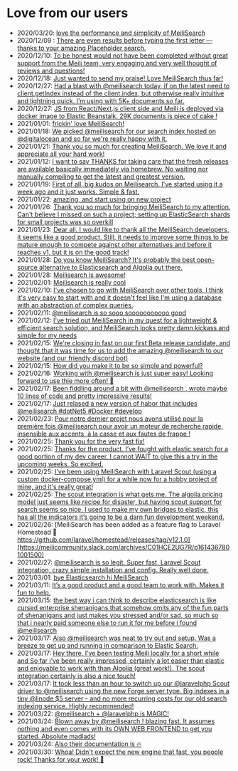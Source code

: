 # Love from our users

- 2020/03/20: [love the performance and simplicity of MeiliSearch](https://github.com/meilisearch/MeiliSearch/issues/535#issue-585176606)
- 2020/12/09 : [There are even results before typing the first letter — thanks to your amazing Placeholder search.](https://twitter.com/bnjmnbck/status/1336771337566756870)
- 2020/12/10: [To be honest would not have been completed without great support from the Meili team, very engaging and very well thought of reviews and questions!](https://twitter.com/kamyargh/status/1337134044652429313)
- 2020/12/18: [Just wanted to send my praise! Love MeiliSearch thus far!](https://meilicommunity.slack.com/archives/CP9DVS1RQ/p1608266750470100)
- 2020/12/27: [Had a blast with @meilisearch
 today, if on the latest need to client.getIndex instead of the client.index, but otherwise really intuitive and lightning quick. I’m using with 5K+ documents so far.](https://twitter.com/NickFoden/status/1342998386669211649)
- 2020/12/27: [JS from React/Next.js client side and Meili is deployed via docker image to Elastic Beanstalk. 29K documents is piece of cake !](https://twitter.com/NickFoden/status/1343301250264268802)
- 2021/01/01: [frickin' love MeiliSearch!](https://github.com/meilisearch/documentation/pull/666#issue-547628851)
- 2021/01/18: [We picked @meilisearch
 for our search index hosted on @digitalocean
 and so far we're really happy with it.](https://twitter.com/jamiedixon/status/1351147803976884225)
- 2021/01/21: [ Thank you so much for creating MeiliSearch. We love it and appreciate all your hard work!](https://github.com/meilisearch/MeiliSearch/issues/1200#issue-790546256)
- 2021/01/12: [I want to say THANKS for taking care that the fresh releases are available basically immediately via homebrew. No waiting nor manually compiling to get the latest and greatest version.](https://meilicommunity.slack.com/archives/CP9DVS1RQ/p1610447358154600?thread_ts=1610391692.142600&cid=CP9DVS1RQ)
- 2021/01/19: [First of all, big kudos on Meilisearch. I've started using it a week ago and it just works. Simple & fast.](https://github.com/meilisearch/MeiliSearch/discussions/1194#discussion-1893903)
- 2021/01/22: [amazing, and start using on new project](https://twitter.com/extralam/status/1352463988102029314)
- 2021/01/26: [Thank you so much for bringing MeiliSearch to my attention. Can't believe I missed on such a project; setting up ElasticSearch shards for small projects was so overkill](https://twitter.com/fraxiaopi/status/1353889349062938625)
- 2021/01/23: [Dear all. I would like to thank all the MeiliSearch developers, it seems like a good product. Still, it needs to improve some things to be mature enough to compete against other alternatives and before it reaches v1, but it is on the good track!](https://meilicommunity.slack.com/archives/CP9DVS1RQ/p1611393608014600)
- 2021/01/28: [Do you know MeiliSearch? It's probably the best open-source alternative to Elasticsearch and Algolia out there.](https://www.linkedin.com/posts/romaricphilogene_deploy-and-try-meilisearch-in-3-steps-30-activity-6760447035771514880-i-MG)
- 2021/01/28: [Meilisearch is awesome!](https://www.linkedin.com/feed/update/urn:li:activity:6760447035771514880?commentUrn=urn%3Ali%3Acomment%3A%28activity%3A6760447035771514880%2C6760555218418614272%29)
- 2021/02/01: [Meilisearch is really cool](https://twitter.com/marcelpociot/status/1356285098765799426)
- 2021/02/10: [I've chosen to go with MeiliSearch over other tools, I think it's very easy to start with and it doesn't feel like I'm using a database with an abstraction of complex queries.](https://meilicommunity.slack.com/archives/CP9DVS1RQ/p1612964103106000?thread_ts=1612941544.099600&cid=CP9DVS1RQ)
- 2021/02/11: [@meilisearch
 is so sooo sooooooooooo good](https://twitter.com/kennetpostigo/status/1359678063693488130)
- 2021/02/12: [I've tried out MeiliSearch in my quest for a lightweight & efficient search solution, and MeiliSearch looks pretty damn kickass and simple for my needs](https://meilicommunity.slack.com/archives/CP9DVS1RQ/p1613086145119600)
- 2021/02/15: [We're closing in fast on our first Beta release candidate, and thought that it was time for us to add the amazing @meilisearch
 to our website (and our friendly discord bot)](https://twitter.com/TauriApps/status/1361195976946577413)
- 2021/02/15: [How did you make it to be so simple and powerful?](https://twitter.com/TauriApps/status/1361344801363398667)
- 2021/02/16: [Working with @meilisearch
 is just super easy! Looking forward to use thie more often! 
🎈](https://twitter.com/snuswdk/status/1361669308250791936)
- 2021/02/17: [Been fiddling around a bit with @meilisearch
, wrote maybe 10 lines of code and pretty impressive results!](https://twitter.com/wouterds/status/1361826552556777475)
- 2021/02/17: [Just relased a new version of habor that includes @meilisearch
 #dotNet5 #Docker #develop](https://twitter.com/snuswdk/status/1361924163062087684)
- 2021/02/23: [Pour notre dernier projet nous avons utilisé pour la première fois @meilisearch
 pour avoir un moteur de recherche rapide, insensible aux accents, à la casse et aux fautes de frappe !](https://twitter.com/Mille_Volts/status/1364255797572739078)
- 2021/02/25: [Thank you for the very fast fix!](https://twitter.com/Cronos873/status/1364901608379842560)
- 2021/02/25: [Thanks for the product. I’ve fought with elastic search for a good portion of my dev career.  I cannot WAIT to give this a try in the upcoming weeks. So excited.](https://twitter.com/pqtdev/status/1364978139105878016)
- 2021/02/25: [I've been using MeiliSearch with Laravel Scout (using a custom docker-compose.yml) for a while now for a hobby project of mine, and it's really great!](https://twitter.com/WaveHack/status/1364988170178359301)
- 2021/02/25: [The scout integration is what gets me. The algolia pricing model just seems like recipe for disaster, but having scout support for search seems so nice. I used to make my own bridges to elastic, this has all the indicators it’s going to be a darn fun development weekend.](https://twitter.com/pqtdev/status/1364995986196586497)
- 2021/02/26: [MeiliSearch has been added as a feature flag to Laravel Homestead :tada:
https://github.com/laravel/homestead/releases/tag/v12.1.0](https://meilicommunity.slack.com/archives/C01HCE2UG7R/p1614367801001500)
- 2021/02/27: [@meilisearch
 is so legit. Super fast, Laravel Scout integration, crazy simple installation and config. Really well done.](https://twitter.com/matthiggins/status/1365489888481656832)
- 2021/03/01: [bye Elasticsearch hi MeiliSearch](https://twitter.com/tediscript/status/1366276045645647872)
- 2021/03/11: [It’s a good product and a good team to work with. Makes it fun to help.](https://meilicommunity.slack.com/archives/CP9DVS1RQ/p1615484255016100?thread_ts=1615484149.015800&cid=CP9DVS1RQ)
- 2021/03/15: [the best way i can think to describe elasticsearch is like cursed enterprise shenanigans that somehow omits any of the fun parts of shenanigans and just makes you stressed and/or sad, so much so that i nearly paid someone else to run it for me before i found @meilisearch](https://twitter.com/thejsa_/status/1371562357525217281)
- 2021/03/17: [Also @meilisearch
 was neat to try out and setup. Was a breeze to get up and running in comparison to Elastic Search.](https://twitter.com/mantennn/status/1372090618265042945)
- 2021/03/17: [Hey there, I’ve been testing Meili locally for a short while and So far i’ve been really impressed, certainly a lot easier than elastic and enjoyable to work with than Algolia (great work!). The scout integration certainly is also a nice touch! ](https://meilicommunity.slack.com/archives/C01HCE2UG7R/p1616007242004100)
- 2021/03/17: [It took less than an hour to switch up our @laravelphp
 Scout driver to @meilisearch
 using the new Forge server type. Big indexes in a tiny @linode
 $5 server - and no more recurring costs for our old search indexing service. Highly recommended!](https://twitter.com/alexpgates/status/1372309415404187659)
- 2021/03/22: [@meilisearch + @laravelphp
 is MAGIC!](https://twitter.com/riipandi/status/1374109927250169857)
- 2021/03/24: [Blown away by @meilisearch
 ! blazing fast. It assumes nothing and even comes with its OWN WEB FRONTEND to get you started. Absolute madlads!](https://twitter.com/rahulravindrn/status/1374666541300469766?s=21)
- 2021/03/24: [Also their documentation is 🔥](https://twitter.com/rahulravindrn/status/1374667974972383239?s=21)
- 2021/03/30: [Whoa! Didn't expect the new engine that fast, you people rock! Thanks for your work! 🚀](https://github.com/meilisearch/MeiliSearch/issues/1283#issuecomment-810440510)
